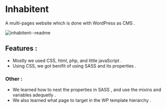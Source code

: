 # Inhabitent

A multi-pages website which is done with WordPress as CMS .

![inhabitent--readme](https://user-images.githubusercontent.com/37827066/41336155-3986cef0-6ea0-11e8-89bb-c70bef32e8aa.gif)


## Features :
- Mostly we used CSS, html, php, and little javaScript .
- Using CSS, we got benifit of using SASS and its properties .

### Other :

- We learned how to nest the properties in SASS , and use the mixins and variables adequetly .
- We also learned what page to target in the WP template hierarchy .